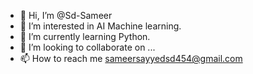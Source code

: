 - 👋 Hi, I’m @Sd-Sameer
- 👀 I’m interested in AI Machine learning.
- 🌱 I’m currently learning Python.
- 💞️ I’m looking to collaborate on ...
- 📫 How to reach me sameersayyedsd454@gmail.com

<!---
Sd-Sameer/Sd-Sameer is a ✨ special ✨ repository because its `README.md` (this file) appears on your GitHub profile.
You can click the Preview link to take a look at your changes.
--->
